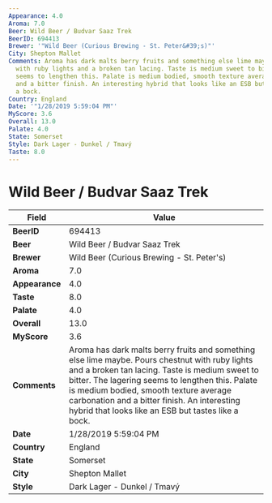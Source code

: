 ```yaml
---
Appearance: 4.0
Aroma: 7.0
Beer: Wild Beer / Budvar Saaz Trek
BeerID: 694413
Brewer: '"Wild Beer (Curious Brewing - St. Peter&#39;s)"'
City: Shepton Mallet
Comments: Aroma has dark malts berry fruits and something else lime maybe. Pours chestnut
  with ruby lights and a broken tan lacing. Taste is medium sweet to bitter. The lagering
  seems to lengthen this. Palate is medium bodied, smooth texture average carbonation
  and a bitter finish. An interesting hybrid that looks like an ESB but tastes like
  a bock.
Country: England
Date: '"1/28/2019 5:59:04 PM"'
MyScore: 3.6
Overall: 13.0
Palate: 4.0
State: Somerset
Style: Dark Lager - Dunkel / Tmavý
Taste: 8.0
---
```


# Wild Beer / Budvar Saaz Trek

| Field         | Value |
|---------------|-------|
| **BeerID** | 694413 |
| **Beer** | Wild Beer / Budvar Saaz Trek |
| **Brewer** | Wild Beer (Curious Brewing - St. Peter&#39;s) |
| **Aroma** | 7.0 |
| **Appearance** | 4.0 |
| **Taste** | 8.0 |
| **Palate** | 4.0 |
| **Overall** | 13.0 |
| **MyScore** | 3.6 |
| **Comments** | Aroma has dark malts berry fruits and something else lime maybe. Pours chestnut with ruby lights and a broken tan lacing. Taste is medium sweet to bitter. The lagering seems to lengthen this. Palate is medium bodied, smooth texture average carbonation and a bitter finish. An interesting hybrid that looks like an ESB but tastes like a bock. |
| **Date** | 1/28/2019 5:59:04 PM |
| **Country** | England |
| **State** | Somerset |
| **City** | Shepton Mallet |
| **Style** | Dark Lager - Dunkel / Tmavý |
